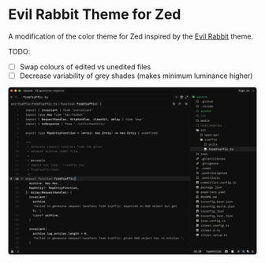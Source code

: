 # Evil Rabbit Theme for Zed

A modification of the color theme for Zed inspired by the [Evil Rabbit](https://x.com/evilrabbit_) theme.

TODO:
- [ ] Swap colours of edited vs unedited files
- [ ] Decrease variability of grey shades (makes minimum luminance higher)

![Evil Rabbit Color Theme Preview](/evil-rabbit-theme.png)
